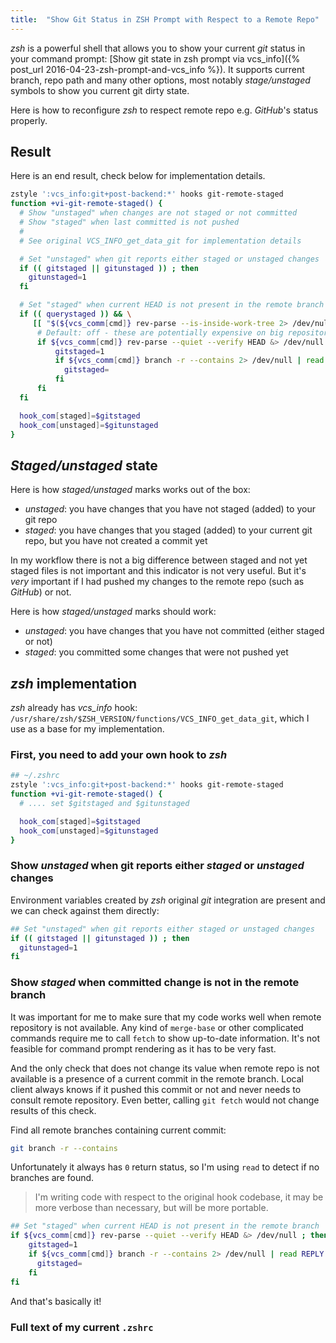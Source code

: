 ```yaml
---
title:  "Show Git Status in ZSH Prompt with Respect to a Remote Repo"
---
```


*zsh* is a powerful shell that allows you to show your current *git* status in your command prompt: [Show git state in zsh prompt via vcs_info]({% post_url 2016-04-23-zsh-prompt-and-vcs_info %}). It supports current branch, repo path and many other options, most notably *stage/unstaged* symbols to show you current git dirty state.

Here is how to reconfigure *zsh* to respect remote repo e.g. *GitHub*'s status properly.

<!--more-->

## Result

Here is an end result, check below for implementation details.

```sh
zstyle ':vcs_info:git+post-backend:*' hooks git-remote-staged
function +vi-git-remote-staged() {
  # Show "unstaged" when changes are not staged or not committed
  # Show "staged" when last committed is not pushed
  #
  # See original VCS_INFO_get_data_git for implementation details

  # Set "unstaged" when git reports either staged or unstaged changes
  if (( gitstaged || gitunstaged )) ; then
    gitunstaged=1
  fi

  # Set "staged" when current HEAD is not present in the remote branch
  if (( querystaged )) && \
     [[ "$(${vcs_comm[cmd]} rev-parse --is-inside-work-tree 2> /dev/null)" == 'true' ]] ; then
      # Default: off - these are potentially expensive on big repositories
      if ${vcs_comm[cmd]} rev-parse --quiet --verify HEAD &> /dev/null ; then
          gitstaged=1
          if ${vcs_comm[cmd]} branch -r --contains 2> /dev/null | read REPLY ; then
            gitstaged=
          fi
      fi
  fi

  hook_com[staged]=$gitstaged
  hook_com[unstaged]=$gitunstaged
}
```

## *Staged/unstaged* state

Here is how *staged/unstaged* marks works out of the box:

  - *unstaged*: you have changes that you have not staged (added) to your git repo
  - *staged*: you have changes that you staged (added) to your current git repo, but you have not created a commit yet

In my workflow there is not a big difference between staged and not yet staged files is not important and this indicator is not very useful. But it's *very* important if I had pushed my changes to the remote repo (such as *GitHub*) or not.

Here is how *staged/unstaged* marks should work:

  - *unstaged*: you have changes that you have not committed (either staged or not)
  - *staged*: you committed some changes that were not pushed yet

## *zsh* implementation

*zsh* already has *vcs_info* hook: `/usr/share/zsh/$ZSH_VERSION/functions/VCS_INFO_get_data_git`, which I use as a base for my implementation.

### First, you need to add your own hook to *zsh*

```sh
## ~/.zshrc
zstyle ':vcs_info:git+post-backend:*' hooks git-remote-staged
function +vi-git-remote-staged() {
  # .... set $gitstaged and $gitunstaged

  hook_com[staged]=$gitstaged
  hook_com[unstaged]=$gitunstaged
}
```

### Show *unstaged* when git reports either *staged* or *unstaged* changes

Environment variables created by *zsh* original *git* integration are present and we can check against them directly:

```sh
## Set "unstaged" when git reports either staged or unstaged changes
if (( gitstaged || gitunstaged )) ; then
  gitunstaged=1
fi
```

### Show *staged* when committed change is not in the remote branch

It was important for me to make sure that my code works well when remote repository is not available. Any kind of `merge-base` or other complicated commands require me to call `fetch` to show up-to-date information. It's not feasible for command prompt rendering as it has to be very fast.

And the only check that does not change its value when remote repo is not available is a presence of a current commit in the remote branch. Local client always knows if it pushed this commit or not and never needs to consult remote repository. Even better, calling `git fetch` would not change results of this check.

Find all remote branches containing current commit:

```sh
git branch -r --contains
```

Unfortunately it always has `0` return status, so I'm using `read` to detect if no branches are found.

> I'm writing code with respect to the original hook codebase, it may be more verbose than necessary, but will be more portable.

```sh
## Set "staged" when current HEAD is not present in the remote branch
if ${vcs_comm[cmd]} rev-parse --quiet --verify HEAD &> /dev/null ; then
    gitstaged=1
    if ${vcs_comm[cmd]} branch -r --contains 2> /dev/null | read REPLY ; then
      gitstaged=
    fi
fi
```

And that's basically it!

### Full text of my current `.zshrc`

<script src="https://gist.github.com/timothybasanov/87df55aad8ca8afe40d2.js"></script>
